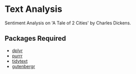 # Text Analysis 
Sentiment Analysis on 'A Tale of 2 Cities' by Charles Dickens. 

## Packages Required
* [dplyr](https://www.rdocumentation.org/packages/dplyr/versions/0.7.8)
* [purrr](https://cran.r-project.org/web/packages/purrr/purrr.pdf)
* [tidytext](https://cran.r-project.org/web/packages/tidytext/tidytext.pdf)
* [gutenbergr](https://cran.r-project.org/web/packages/gutenbergr/gutenbergr.pdf)